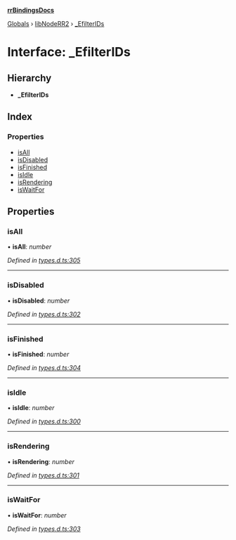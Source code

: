 **[rrBindingsDocs](../README.md)**

[Globals](../README.md) › [libNodeRR2](../modules/libnoderr2.md) › [_EfilterIDs](libnoderr2._efilterids.md)

# Interface: _EfilterIDs

## Hierarchy

* **_EfilterIDs**

## Index

### Properties

* [isAll](libnoderr2._efilterids.md#isall)
* [isDisabled](libnoderr2._efilterids.md#isdisabled)
* [isFinished](libnoderr2._efilterids.md#isfinished)
* [isIdle](libnoderr2._efilterids.md#isidle)
* [isRendering](libnoderr2._efilterids.md#isrendering)
* [isWaitFor](libnoderr2._efilterids.md#iswaitfor)

## Properties

###  isAll

• **isAll**: *number*

*Defined in [types.d.ts:305](https://github.com/Novalis15/rrBindings/blob/33d8d78/nodeJS/lx64/v6/types.d.ts#L305)*

___

###  isDisabled

• **isDisabled**: *number*

*Defined in [types.d.ts:302](https://github.com/Novalis15/rrBindings/blob/33d8d78/nodeJS/lx64/v6/types.d.ts#L302)*

___

###  isFinished

• **isFinished**: *number*

*Defined in [types.d.ts:304](https://github.com/Novalis15/rrBindings/blob/33d8d78/nodeJS/lx64/v6/types.d.ts#L304)*

___

###  isIdle

• **isIdle**: *number*

*Defined in [types.d.ts:300](https://github.com/Novalis15/rrBindings/blob/33d8d78/nodeJS/lx64/v6/types.d.ts#L300)*

___

###  isRendering

• **isRendering**: *number*

*Defined in [types.d.ts:301](https://github.com/Novalis15/rrBindings/blob/33d8d78/nodeJS/lx64/v6/types.d.ts#L301)*

___

###  isWaitFor

• **isWaitFor**: *number*

*Defined in [types.d.ts:303](https://github.com/Novalis15/rrBindings/blob/33d8d78/nodeJS/lx64/v6/types.d.ts#L303)*